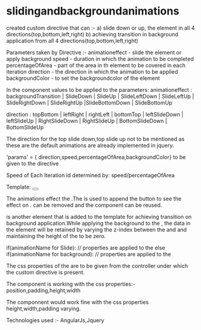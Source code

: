 # slidingandbackgroundanimations
created custom directive that can :-
a) slide down or up, the element in all 4 directions(top,bottom,left,right)
b) achieving transition in background application from all 4 directions(top,bottom,left,right)

Parameters taken by Directive :-
animationeffect - slide the element or apply background
speed - duration in which the animation to be completed
percentageOfArea - part of the area in th element to be covered in each iteration
direction - the direction in which the animation to be applied
backgroundColor - to set the backgroundcolor of the element


In the component values to be applied to the parameters:
animationeffect : backgroundTransition | SlideDown | SlideUp | SlideLeftDown | SlideLeftUp | SlideRightDown | SlideRightUp              |SlideBottomDown | SlideBottomUp

direction : topBottom | leftRight | rightLeft | bottomTop | leftSlideDown | leftSlideUp | RightSlideDown | RightSlideUp | BottomSlideDown | BottomSlideUp

The direction for the top slide down,top slide up not to be mentioned as these are the default animations are already implemented in jquery.

'params' = { direction,speed,percentageOfArea,backgroundColor} to be given to the directive



Speed of Each Iteration id determined by:
  speed/percentageOfArea
  
Template:
  <containerDiv>
    <targetDiv>
      <dataContainer>
      </dataContainer>
    </targetDiv>
    <button>
    </button>
  <containerDiv>    

    
The animations effect the <targetDiv>.The <containerDiv> is used to append the button to see the effect on <targetDiv>.
<containerDiv> can be removed and the component can be reused.
  
<backgroundDiv> is another element that is added to the template for achieving transition on background application.While applying the background to the <targetDiv>, the data in the element will be  retained  by varying the z-index between the <dataContainer> and <backgroundDiv> and maintaining the height of the <dataContainer> to be zero.  
 
 if(animationName for Slide):
   // properties are applied to the <targetDiv>
 else if(animationName for background):
    // properties are applied to the <bacgroundDiv>
  
The css properties of the <targetDiv> are to be given from the controller under which the custom directive is present.
 
 The component is working with the css properties:-
 position,padding,height,width
 
 The componnent would work fine with the css properties height,width,padding varying.

Technologies used :- AngularJs,Jquery
